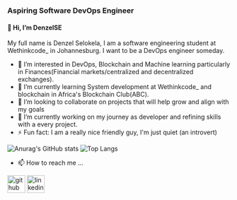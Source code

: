 ### Aspiring Software DevOps Engineer 

#### 👋 Hi, I’m DenzelSE

My full name is Denzel Selokela, I am a software engineering student at Wethinkcode_ in Johannesburg. 
I want to be a DevOps engineer someday. 
- 👀 I’m interested in DevOps, Blockchain and Machine learning particularly in Finances(Financial markets/centralized and decentralized exchanges).
- 🌱 I’m currently learning System development at Wethinkcode_ and blockchain in Africa's Blockchain Club(ABC).
- 💞️ I’m looking to collaborate on projects that will help grow and align with my goals
- 🔭 I’m currently working on my journey as developer and refining skills with a every project.
- ⚡ Fun fact: I am a really nice friendly guy, I'm just quiet (an introvert) 

![Anurag's GitHub stats](https://github-readme-stats.vercel.app/api?username=DenzelSE&show_icons=true&theme=transparent)  ![Top Langs](https://github-readme-stats.vercel.app/api/top-langs/?username=DenzelSE&layout=donut&theme=transparent)




- 📫 How to reach me ...

[<img src='https://cdn.jsdelivr.net/npm/simple-icons@3.0.1/icons/github.svg' alt='github' height='40'>](https://github.com/DenzelSE)  [<img src='https://cdn.jsdelivr.net/npm/simple-icons@3.0.1/icons/linkedin.svg' alt='linkedin' height='40'>](https://www.linkedin.com/in/denzel-selokela/)  


<!---
DenzelSE/DenzelSE is a ✨ special ✨ repository because its `README.md` (this file) appears on your GitHub profile.
You can click the Preview link to take a look at your changes.
--->
